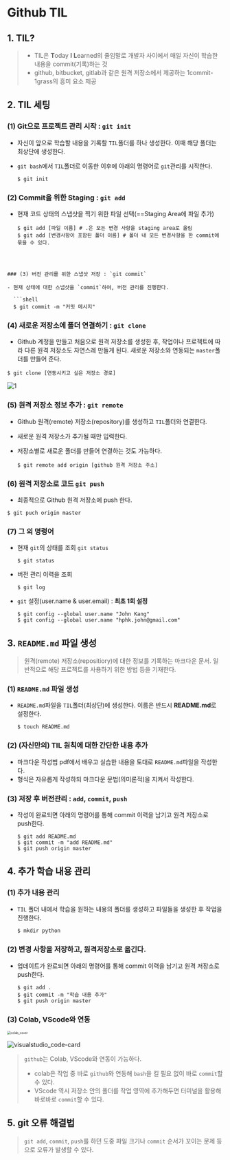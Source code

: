# Github TIL 

## 1. TIL?

> - TIL은 **T**oday **I** **L**earned의 줄임말로 개발자 사이에서 매일 자신이 학습한 내용을 commit(기록)하는 것
> - github, bitbucket, gitlab과 같은 원격 저장소에서 제공하는 1commit-1grass의 흥미 요소 제공



## 2. TIL 세팅

###  (1) Git으로 프로젝트 관리 시작 : `git init`

- 자신이 앞으로 학습할 내용을 기록할 `TIL`폴더를 하나 생성한다. 이때 해당 폴더는 최상단에 생성한다. 

- `git bash`에서 `TIL`폴더로 이동한 이후에 아래의 명령어로 `git`관리를 시작한다.

  ```shell
  $ git init
  ```

  

### (2) Commit을 위한 Staging : `git add`

- 현재 코드 상태의 스냅샷을 찍기 위한 파일 선택(==Staging Area에 파일 추가)

  ```shell
  $ git add [파일 이름] # .은 모든 변경 사항을 staging area로 올림
  $ git add [변경사항이 포함된 폴더 이름] # 폴더 내 모든 변경사항을 한 commit에 묶을 수 있다.
  ```
```
  
  

### (3) 버전 관리를 위한 스냅샷 저장 : `git commit`

- 현재 상태에 대한 스냅샷을 `commit`하여, 버전 관리를 진행한다. 

  ```shell
  $ git commit -m "커밋 메시지"
```



### (4) 새로운 저장소에 폴더 연결하기 : `git clone`

- Github 계정을 만들고 처음으로 원격 저장소를 생성한 후, 작업이나 프로젝트에 따라 다른 원격 저장소도 자연스레 만들게 된다. 새로운 저장소와 연동되는 `master`폴더를 만들어 준다.

```shell
$ git clone [연동시키고 싶은 저장소 경로]
```

![1](https://user-images.githubusercontent.com/58945760/72899827-21232300-3d6a-11ea-8188-e988c80527c6.PNG)

### (5) 원격 저장소 정보 추가 : `git remote`

- Github 원격(remote) 저장소(repository)를 생성하고 `TIL`폴더와 연결한다.

- 새로운 원격 저장소가 추가될 때만 입력한다.

- 저장소별로 새로운 폴더를 만들어 연결하는 것도 가능하다.

  ```shell
  $ git remote add origin [github 원격 저장소 주소]
  ```

  

### (6) 원격 저장소로 코드 `git push`

-  최종적으로 Github 원격 저장소에 push 한다.

  ```shell
  $ git puch origin master
  ```


### (7) 그 외 명령어

- 현재 `git`의 상태를 조회 `git status`

  ```shell
  $ git status
  ```

- 버전 관리 이력을 조회

  ```shell
  $ git log
  ```

- `git` 설정(user.name & user.email) : **최초 1회 설정**

  ```shell
  $ git config --global user.name "John Kang"
  $ git config --global user.name "hphk.john@gmail.com"
  ```

  

## 3. `README.md` 파일 생성

> 원격(remote) 저장소(repositiory)에 대한 정보를 기록하는 마크다운 문서. 일반적으로 해당 프로젝트를 사용하기 위한 방법 등을 기재한다. 



### (1) `README.md` 파일 생성

- `README.md`파일을 `TIL`폴더(최상단)에 생성한다. 이름은 반드시 **README.md**로 설정한다. 

  ```shell
  $ touch README.md
  ```

  

### (2) (자신만의) TIL 원칙에 대한 간단한 내용 추가

- 마크다운 작성법 pdf에서 배우고 실습한 내용을 토대로 `README.md`파일을 작성한다.
- 형식은 자유롭게 작성하되 마크다운 문법(의미론적)을 지켜서 작성한다.



### (3) 저장 후 버전관리 : `add`, `commit`, `push`

- 작성이 완료되면 아래의 명령어를 통해 commit 이력을 남기고 원격 저장소로 push한다. 

  ```shell
  $ git add README.md
  $ git commit -m "add README.md"
  $ git push origin master
  ```

  

## 4. 추가 학습 내용 관리

### (1) 추가 내용 관리

- `TIL` 폴더 내에서 학습을 원하는 내용의 폴더를 생성하고 파일들을 생성한 후 작업을 진행한다.

  ```python
  $ mkdir python
  ```



### (2) 변경 사항을 저장하고, 원격저장소로 옮긴다.

- 업데이트가 완료되면 아래의 명령어를 통해 commit 이력을 남기고 원격 저장소로 push한다.

  ```shell
  $ git add . 
  $ git commit -m "학습 내용 추가"
  $ git push origin master
  ```




### (3) Colab, VScode와 연동

<img src="https://user-images.githubusercontent.com/58945760/74128920-b145e100-4c21-11ea-8022-2a9a99bcdf54.png" alt="colab_cover" style="zoom:50%;" />

![visualstudio_code-card](https://user-images.githubusercontent.com/58945760/74128834-7774da80-4c21-11ea-9e07-6c94d685549c.png)

> `github`는 Colab, VScode와 연동이 가능하다. 
>
> - colab은 작업 중 바로 `github`와 연동해 `bash`을 킬 필요 없이 바로 `commit`할 수 있다. 
> - VScode 역시 저장소 안의 폴더를 작업 영역에 추가해두면 터미널을 활용해 바로바로 `commit`할 수 있다.





## 5. git 오류 해결법 

> `git add`, `commit`, `push`를 하던 도중 파일 크기나 `commit` 순서가 꼬이는 문제 등으로 오류가 발생할 수 있다. 

 

